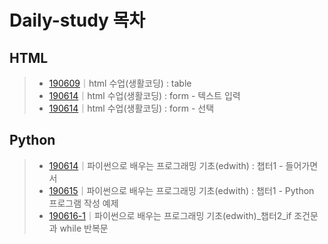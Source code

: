 # Daily-study 목차

## HTML  
> - [190609](190609.md)｜html 수업(생활코딩) : table  
> - [190614](190614-2.md)｜html 수업(생활코딩) : form - 텍스트 입력
> - [190614](190614-3.md)｜html 수업(생활코딩) : form - 선택

## Python
> - [190614](190614-1.md)｜파이썬으로 배우는 프로그래밍 기초(edwith) : 챕터1 - 들어가면서
> - [190615](190615.md)｜파이썬으로 배우는 프로그래밍 기초(edwith) : 챕터1 - Python 프로그램 작성 예제
> - [190616-1](190616-1.md)｜파이썬으로 배우는 프로그래밍 기초(edwith)_챕터2_if 조건문과 while 반복문
